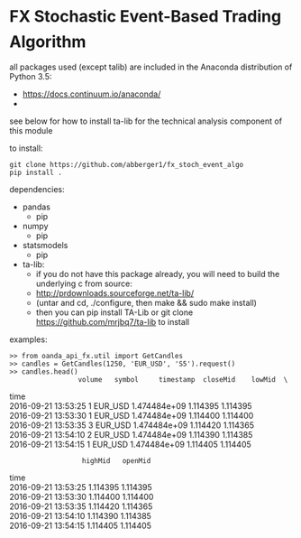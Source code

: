 # FX Stochastic Event-Based Trading Algorithm

all packages used (except talib) are included in the Anaconda distribution of Python 3.5:
  - https://docs.continuum.io/anaconda/
  - 
see below for how to install ta-lib for the technical analysis component of this module

to install:

    git clone https://github.com/abberger1/fx_stoch_event_algo
    pip install .
  
dependencies:
  - pandas
    - pip
  - numpy
    - pip
  - statsmodels
    - pip 
  - ta-lib:
    - if you do not have this package already, you will need to build the underlying c from source:
    - http://prdownloads.sourceforge.net/ta-lib/
    - (untar and cd, ./configure, then make && sudo make install)
    - then you can pip install TA-Lib or git clone https://github.com/mrjbq7/ta-lib to install

examples:
  
    >> from oanda_api_fx.util import GetCandles
    >> candles = GetCandles(1250, 'EUR_USD', 'S5').request()
    >> candles.head()
                     volume   symbol     timestamp  closeMid    lowMid  \
time                                                                     
2016-09-21 13:53:25       1  EUR_USD  1.474484e+09  1.114395  1.114395   
2016-09-21 13:53:30       1  EUR_USD  1.474484e+09  1.114400  1.114400   
2016-09-21 13:53:35       3  EUR_USD  1.474484e+09  1.114420  1.114365   
2016-09-21 13:54:10       2  EUR_USD  1.474484e+09  1.114390  1.114385   
2016-09-21 13:54:15       1  EUR_USD  1.474484e+09  1.114405  1.114405   

                      highMid   openMid  
time                                     
2016-09-21 13:53:25  1.114395  1.114395  
2016-09-21 13:53:30  1.114400  1.114400  
2016-09-21 13:53:35  1.114420  1.114365  
2016-09-21 13:54:10  1.114390  1.114385  
2016-09-21 13:54:15  1.114405  1.114405
